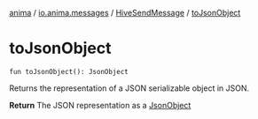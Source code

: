 [anima](../../index.md) / [io.anima.messages](../index.md) / [HiveSendMessage](index.md) / [toJsonObject](./to-json-object.md)

# toJsonObject

`fun toJsonObject(): JsonObject`

Returns the representation of a JSON serializable object in JSON.

**Return**
The JSON representation as a [JsonObject](#)

